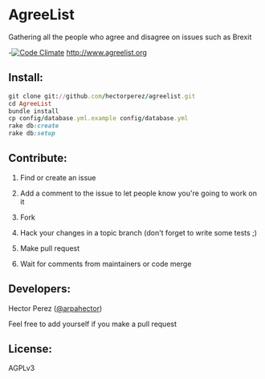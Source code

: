 AgreeList
=============
Gathering all the people who agree and disagree on issues such as Brexit

-[![Code Climate](https://codeclimate.com/github/hectorperez/agreelist/badges/gpa.svg)](https://codeclimate.com/github/hectorperez/agreelist)
http://www.agreelist.org

Install:
-------
```ruby
git clone git://github.com/hectorperez/agreelist.git
cd AgreeList
bundle install
cp config/database.yml.example config/database.yml
rake db:create
rake db:setup
```

Contribute:
--------
1. Find or create an issue

2. Add a comment to the issue to let people know you're going to work on it

3. Fork

4. Hack your changes in a topic branch (don't forget to write some tests ;)

5. Make pull request

6. Wait for comments from maintainers or code merge

Developers:
-------
Hector Perez ([@arpahector](https://twitter.com/arpahector))

Feel free to add yourself if you make a pull request

License:
-------
AGPLv3
